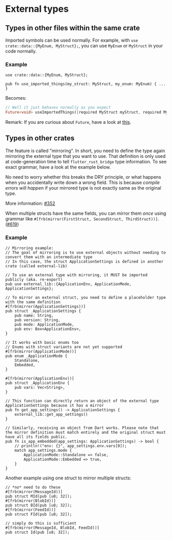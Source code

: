 # External types

## Types in other files within the same crate

Imported symbols can be used normally. For example, with `use crate::data::{MyEnum, MyStruct};`, you can use `MyEnum` or `MyStruct` in your code normally.

### Example

```rust,noplayground
use crate::data::{MyEnum, MyStruct};

pub fn use_imported_things(my_struct: MyStruct, my_enum: MyEnum) { ... }
```

Becomes:

```Dart
// Well it just behaves normally as you expect
Future<void> useImportedThings({required MyStruct myStruct, required MyEnum myEnum});
```

Remark: If you are curious about `Future`, have a look at [this](async_dart.md).

## Types in other crates

The feature is called "mirroring". In short, you need to define the type again mirroring the external type that you want to use. That definition is only used at code-generation time to tell `flutter_rust_bridge` type information. To see exact grammar, have a look at the example below.

No need to worry whether this breaks the DRY principle, or what happens when you accidentally write down a wrong field. This is because _compile errors will happen_ if your mirrored type is not exactly same as the original type.

More information: [#352](https://github.com/fzyzcjy/flutter_rust_bridge/pull/352)

When multiple structs have the same fields, you can mirror them _once_ using grammar like `#[frb(mirror(FirstStruct, SecondStruct, ThirdStruct))]`. ([#619](https://github.com/fzyzcjy/flutter_rust_bridge/pull/619))

### Example

```rust,noplayground
// Mirroring example:
// The goal of mirroring is to use external objects without needing to convert them with an intermediate type
// In this case, the struct ApplicationSettings is defined in another crate (called external-lib)

// To use an external type with mirroring, it MUST be imported publicly (aka. re-export)
pub use external_lib::{ApplicationEnv, ApplicationMode, ApplicationSettings};

// To mirror an external struct, you need to define a placeholder type with the same definition
#[frb(mirror(ApplicationSettings))]
pub struct _ApplicationSettings {
    pub name: String,
    pub version: String,
    pub mode: ApplicationMode,
    pub env: Box<ApplicationEnv>,
}

// It works with basic enums too
// Enums with struct variants are not yet supported
#[frb(mirror(ApplicationMode))]
pub enum _ApplicationMode {
    Standalone,
    Embedded,
}

#[frb(mirror(ApplicationEnv))]
pub struct _ApplicationEnv {
    pub vars: Vec<String>,
}

// This function can directly return an object of the external type ApplicationSettings because it has a mirror
pub fn get_app_settings() -> ApplicationSettings {
    external_lib::get_app_settings()
}

// Similarly, receiving an object from Dart works. Please note that the mirror definition must match entirely and the original struct must have all its fields public.
pub fn is_app_embedded(app_settings: ApplicationSettings) -> bool {
    // println!("env: {}", app_settings.env.vars[0]);
    match app_settings.mode {
        ApplicationMode::Standalone => false,
        ApplicationMode::Embedded => true,
    }
}
```

Another example using one struct to mirror multiple structs:

```rust,noplayground
// *no* need to do these
#[frb(mirror(MessageId))]
pub struct MId(pub [u8; 32]);
#[frb(mirror(BlobId))]
pub struct BId(pub [u8; 32]);
#[frb(mirror(FeedId))]
pub struct FId(pub [u8; 32]);

// simply do this is sufficient
#[frb(mirror(MessageId, BlobId, FeedId))]
pub struct Id(pub [u8; 32]);
```
